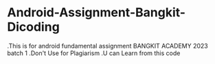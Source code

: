# Android-Assignment-Bangkit-Dicoding
.This is for android fundamental assignment BANGKIT ACADEMY 2023 batch 1
.Don't Use for Plagiarism
.U can Learn from this code
